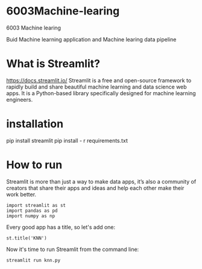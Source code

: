 # 6003Machine-learing
6003 Machine learing

Buid Machine learning application and Machine learing data pipeline

# What is Streamlit?
https://docs.streamlit.io/
Streamlit is a free and open-source framework to rapidly build and share beautiful machine learning and data science web apps. It is a Python-based library specifically designed for machine learning engineers.

# installation 
pip install streamlit
pip install - r requirements.txt
# How to run
Streamlit is more than just a way to make data apps, it’s also a community of creators that share their apps and ideas and help each other make their work better.
```
import streamlit as st
import pandas as pd
import numpy as np
```

Every good app has a title, so let's add one:
```
st.title('KNN')
```

Now it's time to run Streamlit from the command line:
```
streamlit run knn.py
```
